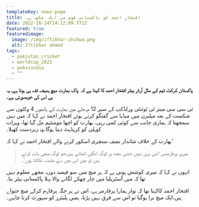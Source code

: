 ```yaml
---
templateKey: news-page
title: افتخار احمد کو پاکستانی قوم سے ایک  شکوہ ہے۔
date: 2022-10-24T14:12:09.771Z
featured: true
featuredimage:
  image: /img/iftikhar-shikwa.png
  alt: Iftikhar ahmed
tags:
  - pakistan_cricket
  - worldcup_2022
  - pakvsindia
  - ""
---
```

<!--StartFragment-->

**پاکستان کرکٹ ٹیم کے مڈل آرڈر بیٹر افتخار احمد کا کہنا ہے کہ  پاک بھارت میچ ہمیشہ ٹف ہی ہوتا ہے، یہ ہی اس کی خوبصورتی ہے۔**

<!--EndFragment-->

<!--StartFragment-->

ئی سی سی مینز ٹی ٹوئنٹی ورلڈکپ کے سپر 12 مرحلے میں بھارت کے ہاتھوں 4 وکٹوں سے شکست کے بعد میلبرن میں میڈیا سے گفتگو کرتے ہوئے افتخار احمد نے کہا کہ میں نہیں سمجھتا کہ ہماری جانب سے کوئی کمی رہی، بھارت کو اچھا مومنٹیم مل گیا تھا، ویرات کوہلی کو کریڈیٹ دینا ہوگا،وہ زبردست کھیلا۔

<!--EndFragment-->

<!--StartFragment-->

بھارت کے خلاف شاندار نصف سنچری اسکور کرنے والے افتخار احمد نے کہا کہ'

>  میری پرفارمنس اتنی بری نہیں جتنی مجھ پر لوگ انگلی اٹھاتے ہیں،جو لوگ منفی بات کرتے ہیں تو میں اس میں سے مثبت نکالتا ہوں'۔

انہوں نے کہا کہ میری کوشش ہوتی ہے کہ ہر میچ میں سو فیصد دوں، مجھے معلوم نہیں تھا کہ میں آسٹریلیا میں چار چھکے لگانے والا پہلا پاکستانی بیٹر بنا۔

افتخار احمد کاکہنا تھا کہ نواز ہمارا پرفارمر ہے، اس نے ہر جگہ پرفارم کرکے میچ جتواے ہیں،ایک میچ برا ہوگیا تو اس سے فرق نہیں پڑتا، ہمیں پلیئرز کو سپورٹ کرنا چاہیے۔

<!--EndFragment-->